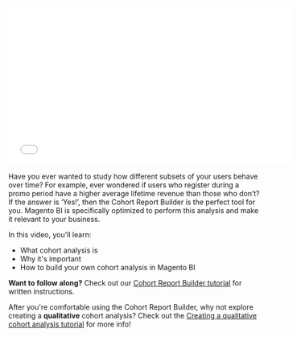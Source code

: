 <iframe allowfullscreen="" frameborder="0" height="315" src="//fast.wistia.com/embed/iframe/jpzcf6ey3o" width="560"></iframe>

Have you ever wanted to study how different subsets of your users behave over time? For example, ever wondered if users who register during a promo period have a higher average lifetime revenue than those who don’t? If the answer is ‘Yes!’, then the Cohort Report Builder is the perfect tool for you. Magento BI is specifically optimized to perform this analysis and make it relevant to your business.

In this video, you'll learn:

*   What cohort analysis is
*   Why it's important
*   How to build your own cohort analysis in Magento BI

__Want to follow along?__ Check out our <a href="https://support.magento.com/hc/en-us/articles/360016504632" target="new">Cohort Report Builder tutorial</a> for written instructions.

After you're comfortable using the Cohort Report Builder, why not explore creating a __qualitative__ cohort analysis? Check out the [Creating a qualitative cohort analysis tutorial](https://support.magento.com/hc/en-us/articles/360016731191) for more info!